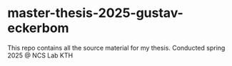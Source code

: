 # master-thesis-2025-gustav-eckerbom
This repo contains all the source material for my thesis. Conducted spring 2025 @ NCS Lab KTH
